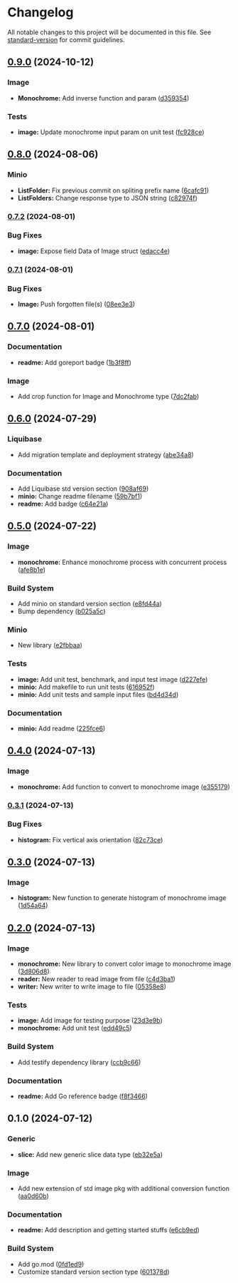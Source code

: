# Changelog

All notable changes to this project will be documented in this file. See [standard-version](https://github.com/conventional-changelog/standard-version) for commit guidelines.

## [0.9.0](https://github.com/mushoffa/gorengan/compare/v0.8.0...v0.9.0) (2024-10-12)


### Image

* **Monochrome:** Add inverse function and param ([d359354](https://github.com/mushoffa/gorengan/commit/d35935441d21c7a91b78af7ae5290236d2a2bb7c))


### Tests

* **image:** Update monochrome input param on unit test ([fc928ce](https://github.com/mushoffa/gorengan/commit/fc928ce3a46cff98d6f328e9695a30e6817c045c))

## [0.8.0](https://github.com/mushoffa/gorengan/compare/v0.7.2...v0.8.0) (2024-08-06)


### Minio

* **ListFolder:** Fix previous commit on spliting prefix name ([6cafc91](https://github.com/mushoffa/gorengan/commit/6cafc914051add5ce90e87baf7435965077ae3bd))
* **ListFolders:** Change response type to JSON string ([c82974f](https://github.com/mushoffa/gorengan/commit/c82974fd174e6ddb4302d16564cb241331477ff0))

### [0.7.2](https://github.com/mushoffa/gorengan/compare/v0.7.1...v0.7.2) (2024-08-01)


### Bug Fixes

* **image:** Expose field Data of Image struct ([edacc4e](https://github.com/mushoffa/gorengan/commit/edacc4e7373c38929734bf3e336d9694b8f797ba))

### [0.7.1](https://github.com/mushoffa/gorengan/compare/v0.7.0...v0.7.1) (2024-08-01)


### Bug Fixes

* **Image:** Push forgotten file(s) ([08ee3e3](https://github.com/mushoffa/gorengan/commit/08ee3e32304c7194f517c69d92b96b95bb004e19))

## [0.7.0](https://github.com/mushoffa/gorengan/compare/v0.6.0...v0.7.0) (2024-08-01)


### Documentation

* **readme:** Add goreport badge ([1b3f8ff](https://github.com/mushoffa/gorengan/commit/1b3f8ff8fceaf2ef1ee816c210457cf4a0d00f3c))


### Image

* Add crop function for Image and Monochrome type ([7dc2fab](https://github.com/mushoffa/gorengan/commit/7dc2fabaeb35df7e01249fe5e7132da8d0ebccf1))

## [0.6.0](https://github.com/mushoffa/gorengan/compare/v0.5.0...v0.6.0) (2024-07-29)


### Liquibase

* Add migration template and deployment strategy ([abe34a8](https://github.com/mushoffa/gorengan/commit/abe34a8758b05f270306f3d0d6612a1ac09f181e))


### Documentation

* Add Liquibase std version section ([908af69](https://github.com/mushoffa/gorengan/commit/908af69f3c5afd813c711c9a6585f1654c86df00))
* **minio:** Change readme filename ([59b7bf1](https://github.com/mushoffa/gorengan/commit/59b7bf165bd3fea3055d52e2155b47b5ae0e0cd7))
* **readme:** Add badge ([c64e21a](https://github.com/mushoffa/gorengan/commit/c64e21a19f7e7219c31c568027ca53818ea06f1d))

## [0.5.0](https://github.com/mushoffa/gorengan/compare/v0.4.0...v0.5.0) (2024-07-22)


### Image

* **monochrome:** Enhance monochrome process with concurrent process ([afe8b1e](https://github.com/mushoffa/gorengan/commit/afe8b1e094765b500e80c561c700bb9b0ff78223))


### Build System

* Add minio on standard version section ([e8fd44a](https://github.com/mushoffa/gorengan/commit/e8fd44a26eb3934f9f1a37dcdd387e3b4e81c9ce))
* Bump dependency ([b025a5c](https://github.com/mushoffa/gorengan/commit/b025a5c26f210d349855f21b74743ab6a0d8e154))


### Minio

* New library ([e2fbbaa](https://github.com/mushoffa/gorengan/commit/e2fbbaae962294315a3646989a0228e23b4c50f0))


### Tests

* **image:** Add unit test, benchmark, and input test image ([d227efe](https://github.com/mushoffa/gorengan/commit/d227efeb3e38b1dfd671cc96a2344fd62a980b0f))
* **minio:** Add makefile to run unit tests ([616952f](https://github.com/mushoffa/gorengan/commit/616952f33355293cd14b4bb4097e54eba96d58a9))
* **minio:** Add unit tests and sample input files ([bd4d34d](https://github.com/mushoffa/gorengan/commit/bd4d34d63663a576a319ae50fac020ca3e52e0c5))


### Documentation

* **minio:** Add readme ([225fce6](https://github.com/mushoffa/gorengan/commit/225fce64f9cb90f0a3ec0687f48e91332db1fc3b))

## [0.4.0](https://github.com/mushoffa/gorengan/compare/v0.3.1...v0.4.0) (2024-07-13)


### Image

* **monochrome:** Add function to convert to monochrome image ([e355179](https://github.com/mushoffa/gorengan/commit/e3551796b98ceed3edf0daf365c58eb1769f84e0))

### [0.3.1](https://github.com/mushoffa/gorengan/compare/v0.3.0...v0.3.1) (2024-07-13)


### Bug Fixes

* **histogram:** Fix vertical axis orientation ([82c73ce](https://github.com/mushoffa/gorengan/commit/82c73ce9831f5ab72e871fb0e0ed10633e8baf2d))

## [0.3.0](https://github.com/mushoffa/gorengan/compare/v0.2.0...v0.3.0) (2024-07-13)


### Image

* **histogram:** New function to generate histogram of monochrome image ([1d54a64](https://github.com/mushoffa/gorengan/commit/1d54a64b88f5e85e8db79414942cf45462bf3834))

## [0.2.0](https://github.com/mushoffa/gorengan/compare/v0.1.0...v0.2.0) (2024-07-13)


### Image

* **monochrome:** New library to convert color image to monochrome image ([3d806d8](https://github.com/mushoffa/gorengan/commit/3d806d828be85107226e9bff650ce30af43eaccc))
* **reader:** New reader to read image from file ([c4d3ba1](https://github.com/mushoffa/gorengan/commit/c4d3ba1330df352f92f85e0fcbd9e55216a12e89))
* **writer:** New writer to write image to file ([05358e8](https://github.com/mushoffa/gorengan/commit/05358e8c2b6fb76eb58eec21b315d5e46823e6d9))


### Tests

* **image:** Add image for testing purpose ([23d3e9b](https://github.com/mushoffa/gorengan/commit/23d3e9b2d2910ac4e480d82a092a1cdaa003b3c8))
* **monochrome:** Add unit test ([edd49c5](https://github.com/mushoffa/gorengan/commit/edd49c5c5102277d633947c17407b57d6ad1ff0b))


### Build System

* Add testify dependency library ([ccb9c66](https://github.com/mushoffa/gorengan/commit/ccb9c6606e5157c655a687ca6363a1e348560699))


### Documentation

* **readme:** Add Go reference badge ([f8f3466](https://github.com/mushoffa/gorengan/commit/f8f346615a8ab651d557dc15e7070e91c083fdf0))

## 0.1.0 (2024-07-12)


### Generic

* **slice:** Add new generic slice data type ([eb32e5a](https://github.com/mushoffa/gorengan/commit/eb32e5a17b224ce4e97c15e2ca3e4ff7a0e2df8f))


### Image

* Add new extension of std image pkg with additional conversion function ([aa0d60b](https://github.com/mushoffa/gorengan/commit/aa0d60b4a779c87bcd39fca9726d5195f6e475a7))


### Documentation

* **readme:** Add description and getting started stuffs ([e6cb9ed](https://github.com/mushoffa/gorengan/commit/e6cb9ed13c0ed26ff48a338b5516b187b3f1657d))


### Build System

* Add go.mod ([0fd1ed9](https://github.com/mushoffa/gorengan/commit/0fd1ed9c9c3cefdf7a10c672d0e3dd5d81562e92))
* Customize standard version section type ([601378d](https://github.com/mushoffa/gorengan/commit/601378dc709d89c2aef7a3e3ef7708243dd25c85))
